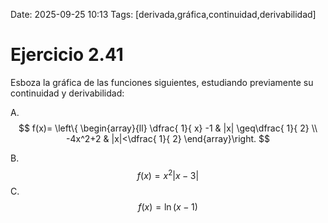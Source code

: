 Date: 2025-09-25 10:13
Tags: [derivada,gráfica,continuidad,derivabilidad]

# Ejercicio 2.41

 
Esboza la gráfica de las funciones siguientes, estudiando previamente su continuidad y derivabilidad:

A.  
$$
 f(x)= \left\{ \begin{array}{ll}
\dfrac{ 1}{ x} -1 &  |x| \geq\dfrac{ 1}{ 2} \\
 -4x^2+2 &  |x|<\dfrac{ 1}{ 2}
\end{array}\right.
$$

B.   $$ f(x)= x^2|x-3|$$ 
C.   $$ f(x)=  \ln (x-1)$$ 
